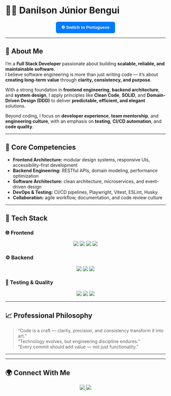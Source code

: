 # 👨‍💻 Danilson Júnior Bengui

<div align="center">

  <button id="langToggle" onclick="toggleLanguage()" style="padding:10px 18px;background-color:#007bff;border:none;border-radius:6px;color:white;cursor:pointer;font-weight:600;">
    🌐 Switch to Portuguese
  </button>
</div>

---

<div id="en">

## 💼 About Me

I’m a **Full Stack Developer** passionate about building **scalable, reliable, and maintainable software**.  
I believe software engineering is more than just writing code — it’s about **creating long-term value** through **clarity, consistency, and purpose**.

With a strong foundation in **frontend engineering**, **backend architecture**, and **system design**, I apply principles like **Clean Code**, **SOLID**, and **Domain-Driven Design (DDD)** to deliver **predictable, efficient, and elegant** solutions.

Beyond coding, I focus on **developer experience**, **team mentorship**, and **engineering culture**, with an emphasis on **testing**, **CI/CD automation**, and **code quality**.

---

## 🧠 Core Competencies

- **Frontend Architecture:** modular design systems, responsive UIs, accessibility-first development  
- **Backend Engineering:** RESTful APIs, domain modeling, performance optimization  
- **Software Architecture:** clean architecture, microservices, and event-driven design  
- **DevOps & Testing:** CI/CD pipelines, Playwright, Vitest, ESLint, Husky  
- **Collaboration:** agile workflow, documentation, and code review culture  

---

## 🧩 Tech Stack

### 🌐 Frontend
<div align="center">
  <img src="https://img.shields.io/badge/React-61DAFB?style=for-the-badge&logo=react&logoColor=black"/>
  <img src="https://img.shields.io/badge/TypeScript-3178C6?style=for-the-badge&logo=typescript&logoColor=white"/>
  <img src="https://img.shields.io/badge/TailwindCSS-38B2AC?style=for-the-badge&logo=tailwind-css&logoColor=white"/>
  <img src="https://img.shields.io/badge/Vue.js-4FC08D?style=for-the-badge&logo=vue.js&logoColor=white"/>
</div>

### ⚙️ Backend
<div align="center">
  <img src="https://img.shields.io/badge/Node.js-339933?style=for-the-badge&logo=node.js&logoColor=white"/>
  <img src="https://img.shields.io/badge/Express.js-000000?style=for-the-badge&logo=express&logoColor=white"/>
  <img src="https://img.shields.io/badge/TypeORM-262627?style=for-the-badge&logo=typeorm&logoColor=white"/>
</div>

### 🧪 Testing & Quality
<div align="center">
  <img src="https://img.shields.io/badge/Vitest-729B1B?style=for-the-badge&logo=vitest&logoColor=white"/>
  <img src="https://img.shields.io/badge/Playwright-45BA4B?style=for-the-badge&logo=playwright&logoColor=white"/>
  <img src="https://img.shields.io/badge/ESLint-4B32C3?style=for-the-badge&logo=eslint&logoColor=white"/>
</div>

---

## 📈 Professional Philosophy

> “Code is a craft — clarity, precision, and consistency transform it into art.”  
> “Technology evolves, but engineering discipline endures.”  
> “Every commit should add value — not just functionality.”

</div>

---

<div id="pt" style="display:none">

## 💼 Sobre Mim

Sou **Desenvolvedor Full Stack** com foco em **soluções escaláveis**, **interfaces modernas** e **código limpo**.  
Acredito que engenharia de software vai além de escrever código — trata-se de **criar valor de longo prazo** com **clareza, consistência e propósito**.

Tenho experiência sólida em **frontend**, **backend** e **arquitetura de sistemas**, aplicando princípios como **Clean Code**, **SOLID** e **DDD** para entregar soluções **eficientes, previsíveis e elegantes**.

Além do código, sou movido pela **experiência do desenvolvedor**, **mentoria técnica** e **boas práticas de engenharia**, com foco em **testes**, **automação CI/CD** e **qualidade de código**.

---

## 🧠 Competências Principais

- **Arquitetura Frontend:** sistemas modulares, design responsivo e acessibilidade  
- **Backend:** APIs RESTful, modelagem de domínio e otimização de performance  
- **Arquitetura de Software:** clean architecture, microserviços e eventos assíncronos  
- **DevOps & Testes:** pipelines CI/CD, Playwright, Vitest, ESLint, Husky  
- **Colaboração:** metodologia ágil, documentação e cultura de revisão de código  

---

## 📈 Filosofia Profissional

> “Código é mais do que instruções — é comunicação entre pessoas que desenvolvem software.”  
> “Cada commit deve gerar valor — não apenas funcionalidade.”  
> “Tecnologia muda, mas a disciplina de engenharia permanece.”

</div>

---

## 🌍 Connect With Me

<div align="center">
  <a href="https://www.linkedin.com/in/danilsonjuniorbengui/">
    <img src="https://img.shields.io/badge/LinkedIn-0077B5?style=for-the-badge&logo=linkedin&logoColor=white"/>
  </a>
  <a href="https://github.com/Danils0n23">
    <img src="https://img.shields.io/badge/GitHub-181717?style=for-the-badge&logo=github&logoColor=white"/>
  </a>
</div>


</script>
